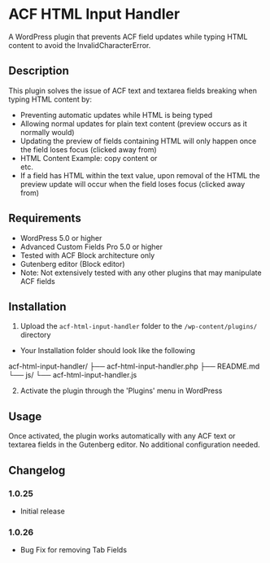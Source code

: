 # ACF HTML Input Handler

A WordPress plugin that prevents ACF field updates while typing HTML content to avoid the InvalidCharacterError.

## Description

This plugin solves the issue of ACF text and textarea fields breaking when typing HTML content by:
- Preventing automatic updates while HTML is being typed
- Allowing normal updates for plain text content (preview occurs as it normally would)
- Updating the preview of fields containing HTML will only happen once the field loses focus (clicked away from)
- HTML Content Example: <span>copy content</span> or <br> etc.
- If a field has HTML within the text value, upon removal of the HTML the preview update will occur when the field loses focus (clicked away from)

## Requirements

- WordPress 5.0 or higher
- Advanced Custom Fields Pro 5.0 or higher
- Tested with ACF Block architecture only
- Gutenberg editor (Block editor)
- Note: Not extensively tested with any other plugins that may manipulate ACF fields

## Installation

1. Upload the `acf-html-input-handler` folder to the `/wp-content/plugins/` directory

- Your Installation folder should look like the following

acf-html-input-handler/
├── acf-html-input-handler.php
├── README.md
└── js/
    └── acf-html-input-handler.js

2. Activate the plugin through the 'Plugins' menu in WordPress

## Usage

Once activated, the plugin works automatically with any ACF text or textarea fields in the Gutenberg editor. No additional configuration needed.

## Changelog

### 1.0.25
- Initial release

### 1.0.26
- Bug Fix for removing Tab Fields